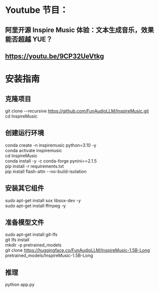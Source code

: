 # Youtube 节目：
## 阿里开源 Inspire Music 体验：文本生成音乐，效果能否超越 YUE？
## https://youtu.be/9CP32UeVtkg

# 安装指南

## 克隆项目 
git clone --recursive https://github.com/FunAudioLLM/InspireMusic.git  
cd InspireMusic  


## 创建运行环境
conda create -n inspiremusic python=3.10 -y  
conda activate inspiremusic  
cd InspireMusic  
conda install -y -c conda-forge pynini==2.1.5  
pip install -r requirements.txt  
pip install flash-attn --no-build-isolation  

## 安装其它组件
sudo apt-get install sox libsox-dev -y  
sudo apt-get install ffmpeg -y  

## 准备模型文件
sudo apt-get install git-lfs  
git lfs install  
mkdir -p pretrained_models  
git clone https://huggingface.co/FunAudioLLM/InspireMusic-1.5B-Long pretrained_models/InspireMusic-1.5B-Long  

## 推理
python app.py  







